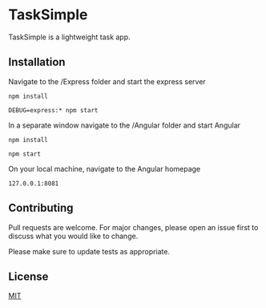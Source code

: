 # TaskSimple

TaskSimple is a lightweight task app.

## Installation

Navigate to the /Express folder and start the express server

```npm install```

```DEBUG=express:* npm start```

In a separate window navigate to the /Angular folder and start Angular

```npm install```

```npm start```

On your local machine, navigate to the Angular homepage

```127.0.0.1:8081```

## Contributing
Pull requests are welcome. For major changes, please open an issue first to discuss what you would like to change.

Please make sure to update tests as appropriate.

## License
[MIT](https://choosealicense.com/licenses/mit/)
